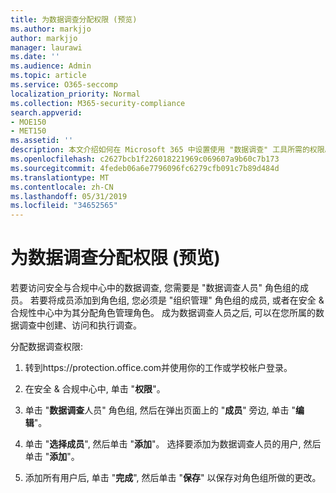 ```yaml
---
title: 为数据调查分配权限 (预览)
ms.author: markjjo
author: markjjo
manager: laurawi
ms.date: ''
ms.audience: Admin
ms.topic: article
ms.service: O365-seccomp
localization_priority: Normal
ms.collection: M365-security-compliance
search.appverid:
- MOE150
- MET150
ms.assetid: ''
description: 本文介绍如何在 Microsoft 365 中设置使用 "数据调查" 工具所需的权限。
ms.openlocfilehash: c2627bcb1f226018221969c069607a9b60c7b173
ms.sourcegitcommit: 4fedeb06a6e7796096fc6279cfb091c7b89d484d
ms.translationtype: MT
ms.contentlocale: zh-CN
ms.lasthandoff: 05/31/2019
ms.locfileid: "34652565"
---
```

# <a name="assign-permissions-for-data-investigations-preview"></a>为数据调查分配权限 (预览)

若要访问安全与合规中心中的数据调查, 您需要是 "数据调查人员" 角色组的成员。 若要将成员添加到角色组, 您必须是 "组织管理" 角色组的成员, 或者在安全 & 合规性中心中为其分配角色管理角色。 成为数据调查人员之后, 可以在您所属的数据调查中创建、访问和执行调查。

分配数据调查权限:

1. 转到https://protection.office.com并使用你的工作或学校帐户登录。

2. 在安全 & 合规中心中, 单击 "**权限**"。 

3. 单击 "**数据调查**人员" 角色组, 然后在弹出页面上的 "**成员**" 旁边, 单击 "**编辑**"。

4. 单击 "**选择成员**", 然后单击 "**添加**"。 选择要添加为数据调查人员的用户, 然后单击 "**添加**"。

5. 添加所有用户后, 单击 "**完成**", 然后单击 "**保存**" 以保存对角色组所做的更改。